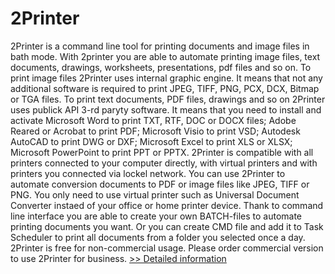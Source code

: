 # 2Printer
2Printer is a command line tool for printing documents and image files in bath mode. With 2printer you are able to automate printing image files, text documents, drawings, worksheets, presentations, pdf files and so on.
To print image files 2Printer uses internal graphic engine. It means that not any additional software is required to print JPEG, TIFF, PNG, PCX, DCX, Bitmap or TGA files.
To print text documents, PDF files, drawings and so on 2Printer uses publick API 3-rd paryty software. It means that you need to install and activate Microsoft Word to print TXT, RTF, DOC or DOCX files; Adobe Reared or Acrobat to print PDF; Microsoft Visio to print VSD; Autodesk AutoCAD to print DWG or DXF; Microsoft Excel to print XLS or XLSX; Microsoft PowerPoint to print PPT or PPTX.
2Printer is compatible with all printers connected to your computer directly, with virtual printers and with printers you connected via lockel network.
You can use 2Printer to automate conversion documents to PDF or image files like JPEG, TIFF or PNG. You only need to use virtual printer such as Universal Document Converter instaed of your office or home printer device.
Thank to command line interface you are able to create your own BATCH-files to automate printing documents you want. Or you can create CMD file and add it to Task Scheduler to print all documents from a folder you selected once a day.
2Printer is free for non-commercial usage. Please order commercial version to use 2Printer for business.
[>> Detailed information](https://secure.shareit.com/shareit/product.html?productid=300601725&affiliateid=200057808)